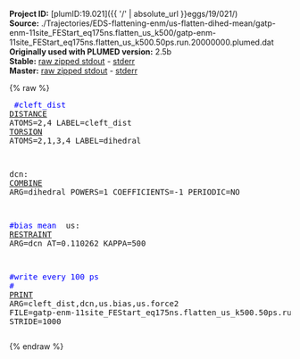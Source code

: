 **Project ID:** [plumID:19.021]({{ '/' | absolute_url }}eggs/19/021/)  
**Source:** ./Trajectories/EDS-flattening-enm/us-flatten-dihed-mean/gatp-enm-11site_FEStart_eq175ns.flatten_us_k500/gatp-enm-11site_FEStart_eq175ns.flatten_us_k500.50ps.run.20000000.plumed.dat  
**Originally used with PLUMED version:** 2.5b  
**Stable:** [raw zipped stdout](gatp-enm-11site_FEStart_eq175ns.flatten_us_k500.50ps.run.20000000.plumed.dat.plumed.stdout.txt.zip) - [stderr](gatp-enm-11site_FEStart_eq175ns.flatten_us_k500.50ps.run.20000000.plumed.dat.plumed.stderr)  
**Master:** [raw zipped stdout](gatp-enm-11site_FEStart_eq175ns.flatten_us_k500.50ps.run.20000000.plumed.dat.plumed_master.stdout.txt.zip) - [stderr](gatp-enm-11site_FEStart_eq175ns.flatten_us_k500.50ps.run.20000000.plumed.dat.plumed_master.stderr)  

{% raw %}<pre>
<span style="color:blue">#cleft_dist</span>
<a href="https://plumed.github.io/doc-master/user-doc/html/_d_i_s_t_a_n_c_e.html">DISTANCE</a> ATOMS=2,4 LABEL=cleft_dist
<a href="https://plumed.github.io/doc-master/user-doc/html/_t_o_r_s_i_o_n.html">TORSION</a> ATOMS=2,1,3,4 LABEL=dihedral

dcn: <a href="https://plumed.github.io/doc-master/user-doc/html/_c_o_m_b_i_n_e.html">COMBINE</a> ARG=dihedral POWERS=1 COEFFICIENTS=-1 PERIODIC=NO

<span style="color:blue">#bias mean </span>
us: <a href="https://plumed.github.io/doc-master/user-doc/html/_r_e_s_t_r_a_i_n_t.html">RESTRAINT</a> ARG=dcn AT=0.110262 KAPPA=500

<span style="color:blue">#write every 100 ps</span>
<span style="color:blue">#</span>
<a href="https://plumed.github.io/doc-master/user-doc/html/_p_r_i_n_t.html">PRINT</a> ARG=cleft_dist,dcn,us.bias,us.force2 FILE=gatp-enm-11site_FEStart_eq175ns.flatten_us_k500.50ps.run.20000000.colvars.dat STRIDE=1000
</pre>{% endraw %}

